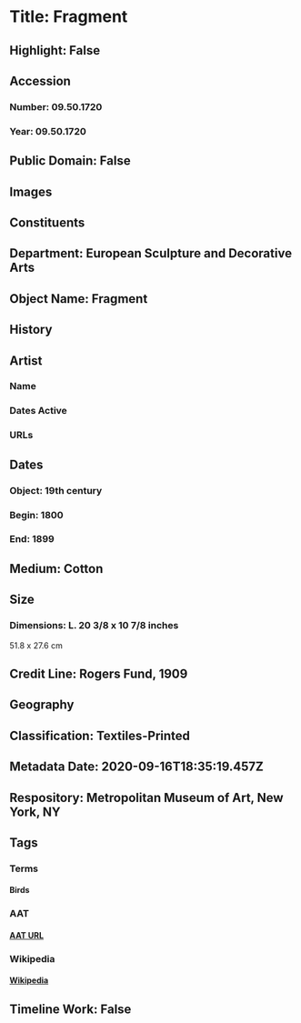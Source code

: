 # Title: Fragment
## Highlight: False
## Accession
### Number: 09.50.1720
### Year: 09.50.1720
## Public Domain: False
## Images
## Constituents
## Department: European Sculpture and Decorative Arts
## Object Name: Fragment
## History
## Artist
### Name
### Dates Active
### URLs
## Dates
### Object: 19th century
### Begin: 1800
### End: 1899
## Medium: Cotton
## Size
### Dimensions: L. 20 3/8 x 10 7/8 inches
51.8 x 27.6 cm
## Credit Line: Rogers Fund, 1909
## Geography
## Classification: Textiles-Printed
## Metadata Date: 2020-09-16T18:35:19.457Z
## Respository: Metropolitan Museum of Art, New York, NY
## Tags
### Terms
#### Birds
### AAT
#### [AAT URL](http://vocab.getty.edu/page/aat/300266506)
### Wikipedia
#### [Wikipedia]()
## Timeline Work: False